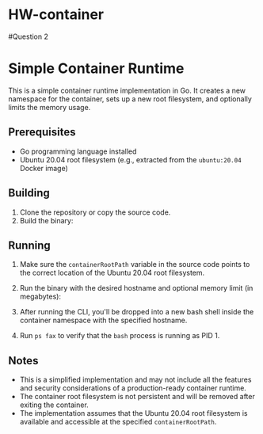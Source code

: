 # HW-container 
#Question 2
# Simple Container Runtime

This is a simple container runtime implementation in Go. It creates a new namespace for the container, sets up a new root filesystem, and optionally limits the memory usage.

## Prerequisites

- Go programming language installed
- Ubuntu 20.04 root filesystem (e.g., extracted from the `ubuntu:20.04` Docker image)

## Building

1. Clone the repository or copy the source code.
2. Build the binary:

## Running

1. Make sure the `containerRootPath` variable in the source code points to the correct location of the Ubuntu 20.04 root filesystem.
2. Run the binary with the desired hostname and optional memory limit (in megabytes):

3. After running the CLI, you'll be dropped into a new bash shell inside the container namespace with the specified hostname.
4. Run `ps fax` to verify that the `bash` process is running as PID 1.

## Notes

- This is a simplified implementation and may not include all the features and security considerations of a production-ready container runtime.
- The container root filesystem is not persistent and will be removed after exiting the container.
- The implementation assumes that the Ubuntu 20.04 root filesystem is available and accessible at the specified `containerRootPath`.




